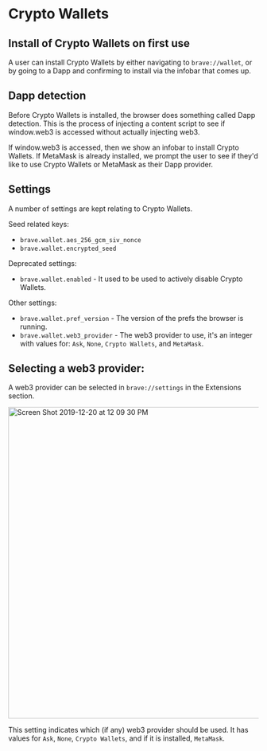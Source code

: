 # Crypto Wallets

## Install of Crypto Wallets on first use

A user can install Crypto Wallets by either navigating to `brave://wallet`, or by going to a Dapp and confirming to install via the infobar that comes up.

## Dapp detection

Before Crypto Wallets is installed, the browser does something called Dapp detection.
This is the process of injecting a content script to see if window.web3 is accessed without actually injecting web3.

If window.web3 is accessed, then we show an infobar to install Crypto Wallets.  If MetaMask is already installed, we prompt the user to see if they'd like to use Crypto Wallets or MetaMask as their Dapp provider.


## Settings

A number of settings are kept relating to Crypto Wallets.

Seed related keys: 
- `brave.wallet.aes_256_gcm_siv_nonce`
- `brave.wallet.encrypted_seed`

Deprecated settings:
- `brave.wallet.enabled` - It used to be used to actively disable Crypto Wallets.

Other settings:
- `brave.wallet.pref_version` - The version of the prefs the browser is running.
- `brave.wallet.web3_provider` - The web3 provider to use, it's an integer with values for: `Ask`, `None`, `Crypto Wallets`, and `MetaMask`.


## Selecting a web3 provider:

A web3 provider can be selected in `brave://settings` in the Extensions section.


<img width="626" alt="Screen Shot 2019-12-20 at 12 09 30 PM" src="https://user-images.githubusercontent.com/831718/71272482-9b9ef400-2321-11ea-8472-0e18e5c3cca9.png">

This setting indicates which (if any) web3 provider should be used. It has values for `Ask`, `None`, `Crypto Wallets`, and if it is installed, `MetaMask`.